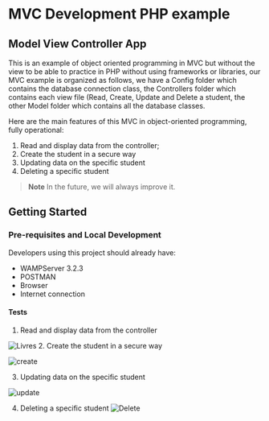 # MVC Development PHP example

## Model View Controller App

This is an example of object oriented programming in MVC but without the view to be able to practice in PHP without using frameworks or libraries, our MVC example is organized as follows, we have a Config folder which contains the database connection class, the Controllers folder which contains each view file (Read, Create, Update and Delete a student, the other Model folder which contains all the database classes.

Here are the main features of this MVC in object-oriented programming, fully operational:

1. Read and display data from the controller;
2. Create the student in a secure way
3. Updating data on the specific student 
4. Deleting a specific student

>**Note** In the future, we will always improve it. 


## Getting Started

### Pre-requisites and Local Development

Developers using this project should already have:

- WAMPServer 3.2.3
- POSTMAN
- Browser
- Internet connection 

#### Tests

1. Read and display data from the controller

![Livres](https://user-images.githubusercontent.com/111361566/211107294-b472c68d-6179-45c9-89f4-7d7dae15a108.PNG)
2. Create the student in a secure way

![create](https://user-images.githubusercontent.com/111361566/211107644-5ee54bb8-9b2d-4c23-9316-2547a09cd0b2.PNG)

3. Updating data on the specific student 

![update](https://user-images.githubusercontent.com/111361566/211107697-37ed24bd-194c-4891-ade2-9d952811ceb4.PNG)

4. Deleting a specific student
![Delete](https://user-images.githubusercontent.com/111361566/211107683-c98195dd-ae8f-45c1-b7e8-ec592238e8c9.PNG)

